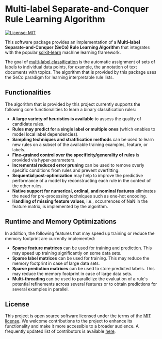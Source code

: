 # Multi-label Separate-and-Conquer Rule Learning Algorithm

[![License: MIT](https://img.shields.io/badge/License-MIT-yellow.svg)](https://opensource.org/licenses/MIT)

This software package provides an implementation of a **Multi-label Separate-and-Conquer (SeCo) Rule Learning Algorithm** that integrates with the popular [scikit-learn](https://scikit-learn.org) machine learning framework.

The goal of [multi-label classification](https://en.wikipedia.org/wiki/Multi-label_classification) is the automatic assignment of sets of labels to individual data points, for example, the annotation of text documents with topics. The algorithm that is provided by this package uses the SeCo paradigm for learning interpretable rule lists.

## Functionalities

The algorithm that is provided by this project currently supports the following core functionalities to learn a binary classification rules:

* **A large variety of heuristics is available** to assess the quality of candidate rules.
* **Rules may predict for a single label or multiple ones** (which enables to model local label dependencies).
* **Sampling techniques and stratification methods** can be used to learn new rules on a subset of the available training examples, feature, or labels.
* **Fine-grained control over the specificity/generality of rules** is provided via hyper-parameters.
* **Incremental reduced error pruning** can be used to remove overly specific conditions from rules and prevent overfitting.
* **Sequential post-optimization** may help to improve the predictive performance of a model by reconstructing each rule in the context of the other rules.
* **Native support for numerical, ordinal, and nominal features** eliminates the need for pre-processing techniques such as one-hot encoding.
* **Handling of missing feature values**, i.e., occurrences of NaN in the feature matrix, is implemented by the algorithm.

## Runtime and Memory Optimizations

In addition, the following features that may speed up training or reduce the memory footprint are currently implemented:

* **Sparse feature matrices** can be used for training and prediction. This may speed up training significantly on some data sets.
* **Sparse label matrices** can be used for training. This may reduce the memory footprint in case of large data sets.
* **Sparse prediction matrices** can be used to store predicted labels. This may reduce the memory footprint in case of large data sets.
* **Multi-threading** can be used to parallelize the evaluation of a rule's potential refinements across several features or to obtain predictions for several examples in parallel.

## License

This project is open source software licensed under the terms of the [MIT license](../../../LICENSE.md). We welcome contributions to the project to enhance its functionality and make it more accessible to a broader audience. A frequently updated list of contributors is available [here](../../../CONTRIBUTORS.md).

